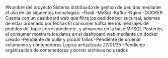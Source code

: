 #Nombre del proyecto
Sistema distribuido de gestion de pedidos mediante el uso de las siguientes tecnologias:
-Flask
-MySql
-Kafka
-Nginx
-DOCKER
Cuenta con un dashboard web que filtra los pedidos por sucursal, ademas de estar ordenado por fechas
El consumer kafka lee los mensajes de pedidos del topic correspondiente, y almacena en la base MYSQL 
Posterior, el consumer mostrara los datos en el dashboard web mediante un docker creado
-Pendiente de pullir y probar fallos
-Pendiente de ordenar volumenes y contenedores
Logica actualizada 27/01/25 
-Pendiente organizacion de contenedores y borrar archivos no usados
